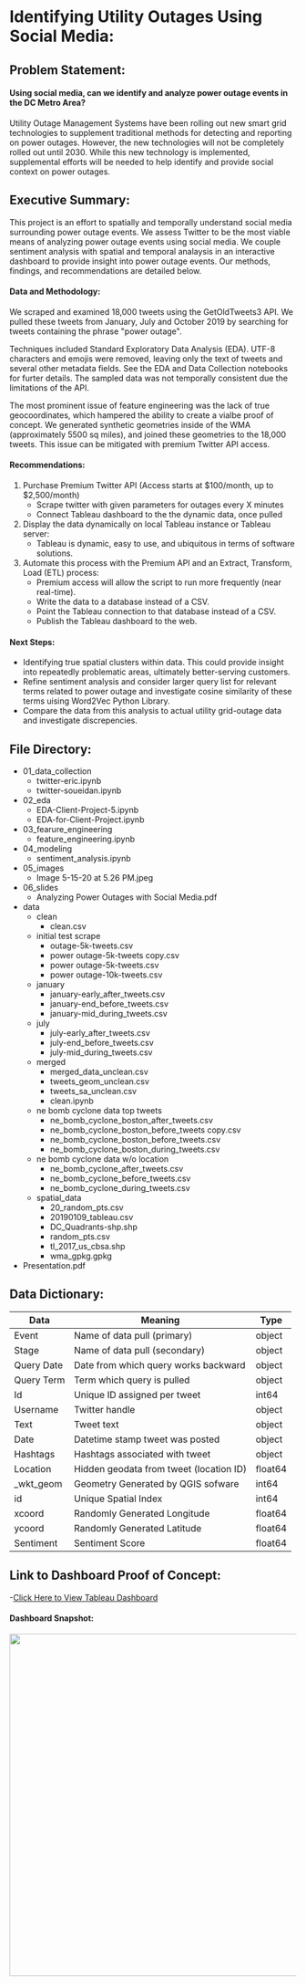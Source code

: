# Identifying Utility Outages Using Social Media:

## Problem Statement: 

#### Using social media, can we identify and analyze power outage events in the DC Metro Area? 

Utility Outage Management Systems have been rolling out new smart grid technologies to supplement traditional methods for detecting and reporting on power outages. However, the new technologies will not be completely rolled out until 2030. While this new technology is implemented, supplemental efforts will be needed to help identify and provide social context on power outages.

## Executive Summary:
This project is an effort to spatially and temporally understand social media surrounding power outage events. We assess Twitter to be the most viable means of analyzing power outage events using social media. We couple sentiment analysis with spatial and temporal analaysis in an interactive dashboard to provide insight into power outage events. Our methods, findings, and recommendations are detailed below. 

#### Data and Methodology:
We scraped and examined 18,000 tweets using the GetOldTweets3 API. We pulled these tweets from January, July and October 2019 by searching for tweets containing the phrase "power outage".

Techniques included Standard Exploratory Data Analysis (EDA). UTF-8 characters and emojis were removed, leaving only the text of tweets and several other metadata fields. See the EDA and Data Collection notebooks for furter details. The sampled data was not temporally consistent due the limitations of the API.

The most prominent issue of feature engineering was the lack of true geocoordinates, which hampered the ability to create a vialbe proof of concept. We generated synthetic geometries inside of the WMA (approximately 5500 sq miles), and joined these geometries to the 18,000 tweets. This issue can be mitigated with premium Twitter API access.

#### Recommendations:
1. Purchase Premium Twitter API (Access starts at $100/month, up to $2,500/month)
	- Scrape twitter with given parameters for outages every X minutes
	- Connect Tableau dashboard to the the dynamic data, once pulled
2. Display the data dynamically on local Tableau instance or Tableau server: 
	- Tableau is dynamic, easy to use, and ubiquitous in terms of software solutions.
3. Automate this process with the Premium API and an Extract, Transform, Load (ETL) process:
	- Premium access will allow the script to run more frequently (near real-time).
	- Write the data to a database instead of a CSV.
	- Point the Tableau connection to that database instead of a CSV.
	- Publish the Tableau dashboard to the web.
    
#### Next Steps:
- Identifying true spatial clusters within data. This could provide insight into repeatedly problematic areas, ultimately better-serving customers.
- Refine sentiment analysis and consider larger query list for relevant terms related to power outage and investigate cosine similarity of these terms uising Word2Vec Python Library.
- Compare the data from this analysis to actual utility grid-outage data and investigate discrepencies.

## File Directory: 
- 01_data_collection
   - twitter-eric.ipynb  
   - twitter-soueidan.ipynb
- 02_eda
   - EDA-Client-Project-5.ipynb
   - EDA-for-Client-Project.ipynb
- 03_fearure_engineering
   - feature_engineering.ipynb
- 04_modeling
   - sentiment_analysis.ipynb
- 05_images
   - Image 5-15-20 at 5.26 PM.jpeg
- 06_slides
   - Analyzing Power Outages with Social Media.pdf
- data
   - clean
      - clean.csv
   - initial test scrape
      - outage-5k-tweets.csv
      - power outage-5k-tweets copy.csv
      - power outage-5k-tweets.csv
      - power outage-10k-tweets.csv
   - january
      - january-early_after_tweets.csv
      - january-end_before_tweets.csv
      - january-mid_during_tweets.csv
   - july
     - july-early_after_tweets.csv
     - july-end_before_tweets.csv
     - july-mid_during_tweets.csv
   - merged 
      - merged_data_unclean.csv
      - tweets_geom_unclean.csv
      - tweets_sa_unclean.csv
      - clean.ipynb
   - ne bomb cyclone data top tweets
      - ne_bomb_cyclone_boston_after_tweets.csv
      - ne_bomb_cyclone_boston_before_tweets copy.csv
      - ne_bomb_cyclone_boston_before_tweets.csv
      - ne_bomb_cyclone_boston_during_tweets.csv
   - ne bomb cyclone data w/o location
      - ne_bomb_cyclone_after_tweets.csv
      - ne_bomb_cyclone_before_tweets.csv
      - ne_bomb_cyclone_during_tweets.csv
   - spatial_data
      - 20_random_pts.csv
      - 20190109_tableau.csv
      - DC_Quadrants-shp.shp
      - random_pts.csv
      - tl_2017_us_cbsa.shp
      - wma_gpkg.gpkg
- Presentation.pdf
 


## Data Dictionary:

| Data        | Meaning                                   | Type    |
|-------------|-------------------------------------------|---------|
| Event       | Name of data pull \(primary\)             | object  |
| Stage       | Name of data pull \(secondary\)           | object  |
| Query Date  | Date from which query works backward      | object  |
| Query Term  | Term which query is pulled                | object  |
| Id          | Unique ID assigned per tweet              | int64   |
| Username    | Twitter handle                            | object  |
| Text        | Tweet text                                | object  |
| Date        | Datetime stamp tweet was posted           | object  |
| Hashtags    | Hashtags associated with tweet            | object  |
| Location    | Hidden geodata from tweet \(location ID\) | float64 |
| \_wkt\_geom | Geometry Generated by QGIS sofware        | int64   |
| id          | Unique Spatial Index                      | int64   |
| xcoord      | Randomly Generated Longitude              | float64 |
| ycoord      | Randomly Generated Latitude               | float64 |
| Sentiment   | Sentiment Score                           | float64 |


## Link to Dashboard Proof of Concept:

-[Click Here to View Tableau Dashboard](https://public.tableau.com/views/GA_DSI_DC_PowerOutages_20200513/Dashboard?:display_count=y&publish=yes&:origin=viz_share_link)

#### Dashboard Snapshot:
 <image src = "05_images/Image%205-15-20%20at%205.26%20PM.jpeg" width = "600">

